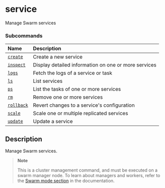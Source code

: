 # service

<!---MARKER_GEN_START-->
Manage Swarm services

### Subcommands

| Name                              | Description                                          |
|:----------------------------------|:-----------------------------------------------------|
| [`create`](service_create.md)     | Create a new service                                 |
| [`inspect`](service_inspect.md)   | Display detailed information on one or more services |
| [`logs`](service_logs.md)         | Fetch the logs of a service or task                  |
| [`ls`](service_ls.md)             | List services                                        |
| [`ps`](service_ps.md)             | List the tasks of one or more services               |
| [`rm`](service_rm.md)             | Remove one or more services                          |
| [`rollback`](service_rollback.md) | Revert changes to a service's configuration          |
| [`scale`](service_scale.md)       | Scale one or multiple replicated services            |
| [`update`](service_update.md)     | Update a service                                     |



<!---MARKER_GEN_END-->

## Description

Manage Swarm services.

> **Note**
>
> This is a cluster management command, and must be executed on a swarm
> manager node. To learn about managers and workers, refer to the
> [Swarm mode section](https://docs.docker.com/engine/swarm/) in the
> documentation.
